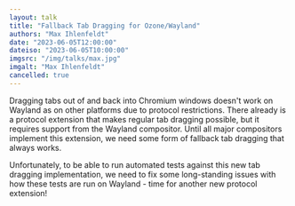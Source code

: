 ```yaml
---
layout: talk
title: "Fallback Tab Dragging for Ozone/Wayland"
authors: "Max Ihlenfeldt"
date: "2023-06-05T12:00:00"
dateiso: "2023-06-05T10:00:00"
imgsrc: "/img/talks/max.jpg"
imgalt: "Max Ihlenfeldt"
cancelled: true
---
```


Dragging tabs out of and back into Chromium windows doesn't work on Wayland as on other platforms due to protocol restrictions. There already is a protocol extension that makes regular tab dragging possible, but it requires support from the Wayland compositor. Until all major compositors implement this extension, we need some form of fallback tab dragging that always works.

Unfortunately, to be able to run automated tests against this new tab dragging implementation, we need to fix some long-standing issues with how these tests are run on Wayland - time for another new protocol extension!

